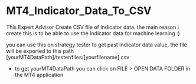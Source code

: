 # MT4_Indicator_Data_To_CSV
This Expert Advisor Create CSV file of indicator data.
the main reason i create this is to be able to use the indicator data for machine learning :)

you can use this on strategy tester to get past indicator data value, the file will be exported to this path [yourMT4DataPath]/tester/files/[yourfilename].csv
- to get yourMT4DataPath you can click on FILE > OPEN DATA FOLDER in the MT4 application
